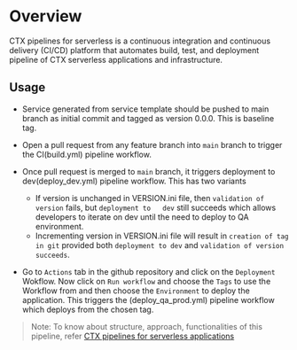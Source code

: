 # Overview

CTX pipelines for serverless is a continuous integration and continuous delivery (CI/CD) platform that automates build, test, and deployment pipeline of CTX serverless applications and infrastructure.

## Usage

- Service generated from service template should be pushed to main branch as initial commit and tagged as  version 0.0.0. This is baseline tag.
  
- Open a pull request from any feature branch into `main` branch to trigger the CI(build.yml) pipeline workflow.

- Once pull request is merged to `main` branch, it triggers deployment to dev(deploy_dev.yml) pipeline workflow. This has two variants
  - If version is unchanged in VERSION.ini file, then `validation of version` fails, but `deployment to   dev` still succeeds which allows developers to iterate on dev until the need to deploy to QA environment.
  - Incrementing version in VERSION.ini file will result in `creation of tag in git` provided both `deployment to dev` and `validation of version succeeds`.

- Go to `Actions` tab in the github repository and click on the `Deployment` Wokflow. Now click on `Run workflow` and choose the `Tags` to use the Workflow from and then choose the `Environment` to deploy the application. This triggers the (deploy_qa_prod.yml) pipeline workflow which deploys from the chosen tag.

>Note: To know about structure, approach, functionalities of this pipeline, refer [CTX pipelines for serverless applications](https://dev.azure.com/adi-ctx/Operations/_wiki/wikis/Operations.wiki/137/CTX-pipelines-for-serverless-applications)
